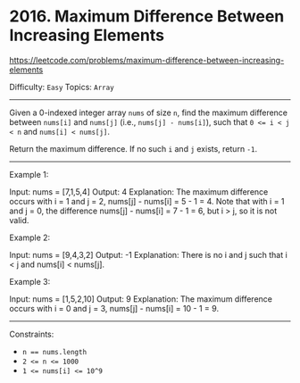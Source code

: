 # 2016. Maximum Difference Between Increasing Elements

https://leetcode.com/problems/maximum-difference-between-increasing-elements

Difficulty: `Easy`
Topics: `Array`

---

Given a 0-indexed integer array `nums` of size `n`, find the maximum difference between `nums[i]` and `nums[j]` (i.e., `nums[j] - nums[i]`), such that `0 <= i < j < n` and `nums[i] < nums[j]`.

Return the maximum difference. If no such `i` and `j` exists, return `-1`.

---

Example 1:

Input: nums = [7,1,5,4]
Output: 4
Explanation:
The maximum difference occurs with i = 1 and j = 2, nums[j] - nums[i] = 5 - 1 = 4.
Note that with i = 1 and j = 0, the difference nums[j] - nums[i] = 7 - 1 = 6, but i > j, so it is not valid.

Example 2:

Input: nums = [9,4,3,2]
Output: -1
Explanation:
There is no i and j such that i < j and nums[i] < nums[j].

Example 3:

Input: nums = [1,5,2,10]
Output: 9
Explanation:
The maximum difference occurs with i = 0 and j = 3, nums[j] - nums[i] = 10 - 1 = 9.

---

Constraints:

- `n == nums.length`
- `2 <= n <= 1000`
- `1 <= nums[i] <= 10^9`